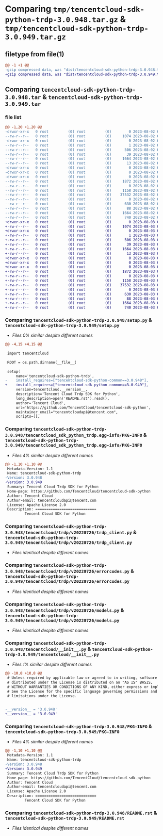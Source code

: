 # Comparing `tmp/tencentcloud-sdk-python-trdp-3.0.948.tar.gz` & `tmp/tencentcloud-sdk-python-trdp-3.0.949.tar.gz`

## filetype from file(1)

```diff
@@ -1 +1 @@
-gzip compressed data, was "dist/tencentcloud-sdk-python-trdp-3.0.948.tar", last modified: Wed Aug  2 00:40:22 2023, max compression
+gzip compressed data, was "dist/tencentcloud-sdk-python-trdp-3.0.949.tar", last modified: Thu Aug  3 00:37:20 2023, max compression
```

## Comparing `tencentcloud-sdk-python-trdp-3.0.948.tar` & `tencentcloud-sdk-python-trdp-3.0.949.tar`

### file list

```diff
@@ -1,20 +1,20 @@
-drwxr-xr-x   0 root         (0) root         (0)        0 2023-08-02 00:40:22.000000 tencentcloud-sdk-python-trdp-3.0.948/
--rw-r--r--   0 root         (0) root         (0)     1074 2023-08-02 00:40:21.000000 tencentcloud-sdk-python-trdp-3.0.948/setup.py
-drwxr-xr-x   0 root         (0) root         (0)        0 2023-08-02 00:40:22.000000 tencentcloud-sdk-python-trdp-3.0.948/tencentcloud_sdk_python_trdp.egg-info/
--rw-r--r--   0 root         (0) root         (0)        1 2023-08-02 00:40:22.000000 tencentcloud-sdk-python-trdp-3.0.948/tencentcloud_sdk_python_trdp.egg-info/dependency_links.txt
--rw-r--r--   0 root         (0) root         (0)      506 2023-08-02 00:40:22.000000 tencentcloud-sdk-python-trdp-3.0.948/tencentcloud_sdk_python_trdp.egg-info/SOURCES.txt
--rw-r--r--   0 root         (0) root         (0)       39 2023-08-02 00:40:22.000000 tencentcloud-sdk-python-trdp-3.0.948/tencentcloud_sdk_python_trdp.egg-info/requires.txt
--rw-r--r--   0 root         (0) root         (0)     1664 2023-08-02 00:40:22.000000 tencentcloud-sdk-python-trdp-3.0.948/tencentcloud_sdk_python_trdp.egg-info/PKG-INFO
--rw-r--r--   0 root         (0) root         (0)       13 2023-08-02 00:40:22.000000 tencentcloud-sdk-python-trdp-3.0.948/tencentcloud_sdk_python_trdp.egg-info/top_level.txt
-drwxr-xr-x   0 root         (0) root         (0)        0 2023-08-02 00:40:22.000000 tencentcloud-sdk-python-trdp-3.0.948/tencentcloud/
-drwxr-xr-x   0 root         (0) root         (0)        0 2023-08-02 00:40:22.000000 tencentcloud-sdk-python-trdp-3.0.948/tencentcloud/trdp/
-drwxr-xr-x   0 root         (0) root         (0)        0 2023-08-02 00:40:22.000000 tencentcloud-sdk-python-trdp-3.0.948/tencentcloud/trdp/v20220726/
--rw-r--r--   0 root         (0) root         (0)     1872 2023-08-02 00:40:21.000000 tencentcloud-sdk-python-trdp-3.0.948/tencentcloud/trdp/v20220726/trdp_client.py
--rw-r--r--   0 root         (0) root         (0)        0 2023-08-02 00:40:21.000000 tencentcloud-sdk-python-trdp-3.0.948/tencentcloud/trdp/v20220726/__init__.py
--rw-r--r--   0 root         (0) root         (0)     1158 2023-08-02 00:40:21.000000 tencentcloud-sdk-python-trdp-3.0.948/tencentcloud/trdp/v20220726/errorcodes.py
--rw-r--r--   0 root         (0) root         (0)    37532 2023-08-02 00:40:21.000000 tencentcloud-sdk-python-trdp-3.0.948/tencentcloud/trdp/v20220726/models.py
--rw-r--r--   0 root         (0) root         (0)        0 2023-08-02 00:40:21.000000 tencentcloud-sdk-python-trdp-3.0.948/tencentcloud/trdp/__init__.py
--rw-r--r--   0 root         (0) root         (0)      630 2023-08-02 00:40:21.000000 tencentcloud-sdk-python-trdp-3.0.948/tencentcloud/__init__.py
--rw-r--r--   0 root         (0) root         (0)       88 2023-08-02 00:40:22.000000 tencentcloud-sdk-python-trdp-3.0.948/setup.cfg
--rw-r--r--   0 root         (0) root         (0)     1664 2023-08-02 00:40:22.000000 tencentcloud-sdk-python-trdp-3.0.948/PKG-INFO
--rw-r--r--   0 root         (0) root         (0)      740 2023-08-02 00:40:21.000000 tencentcloud-sdk-python-trdp-3.0.948/README.rst
+drwxr-xr-x   0 root         (0) root         (0)        0 2023-08-03 00:37:20.000000 tencentcloud-sdk-python-trdp-3.0.949/
+-rw-r--r--   0 root         (0) root         (0)     1074 2023-08-03 00:37:20.000000 tencentcloud-sdk-python-trdp-3.0.949/setup.py
+drwxr-xr-x   0 root         (0) root         (0)        0 2023-08-03 00:37:20.000000 tencentcloud-sdk-python-trdp-3.0.949/tencentcloud_sdk_python_trdp.egg-info/
+-rw-r--r--   0 root         (0) root         (0)        1 2023-08-03 00:37:20.000000 tencentcloud-sdk-python-trdp-3.0.949/tencentcloud_sdk_python_trdp.egg-info/dependency_links.txt
+-rw-r--r--   0 root         (0) root         (0)      506 2023-08-03 00:37:20.000000 tencentcloud-sdk-python-trdp-3.0.949/tencentcloud_sdk_python_trdp.egg-info/SOURCES.txt
+-rw-r--r--   0 root         (0) root         (0)       39 2023-08-03 00:37:20.000000 tencentcloud-sdk-python-trdp-3.0.949/tencentcloud_sdk_python_trdp.egg-info/requires.txt
+-rw-r--r--   0 root         (0) root         (0)     1664 2023-08-03 00:37:20.000000 tencentcloud-sdk-python-trdp-3.0.949/tencentcloud_sdk_python_trdp.egg-info/PKG-INFO
+-rw-r--r--   0 root         (0) root         (0)       13 2023-08-03 00:37:20.000000 tencentcloud-sdk-python-trdp-3.0.949/tencentcloud_sdk_python_trdp.egg-info/top_level.txt
+drwxr-xr-x   0 root         (0) root         (0)        0 2023-08-03 00:37:20.000000 tencentcloud-sdk-python-trdp-3.0.949/tencentcloud/
+drwxr-xr-x   0 root         (0) root         (0)        0 2023-08-03 00:37:20.000000 tencentcloud-sdk-python-trdp-3.0.949/tencentcloud/trdp/
+drwxr-xr-x   0 root         (0) root         (0)        0 2023-08-03 00:37:20.000000 tencentcloud-sdk-python-trdp-3.0.949/tencentcloud/trdp/v20220726/
+-rw-r--r--   0 root         (0) root         (0)     1872 2023-08-03 00:37:20.000000 tencentcloud-sdk-python-trdp-3.0.949/tencentcloud/trdp/v20220726/trdp_client.py
+-rw-r--r--   0 root         (0) root         (0)        0 2023-08-03 00:37:20.000000 tencentcloud-sdk-python-trdp-3.0.949/tencentcloud/trdp/v20220726/__init__.py
+-rw-r--r--   0 root         (0) root         (0)     1158 2023-08-03 00:37:20.000000 tencentcloud-sdk-python-trdp-3.0.949/tencentcloud/trdp/v20220726/errorcodes.py
+-rw-r--r--   0 root         (0) root         (0)    37532 2023-08-03 00:37:20.000000 tencentcloud-sdk-python-trdp-3.0.949/tencentcloud/trdp/v20220726/models.py
+-rw-r--r--   0 root         (0) root         (0)        0 2023-08-03 00:37:20.000000 tencentcloud-sdk-python-trdp-3.0.949/tencentcloud/trdp/__init__.py
+-rw-r--r--   0 root         (0) root         (0)      630 2023-08-03 00:37:20.000000 tencentcloud-sdk-python-trdp-3.0.949/tencentcloud/__init__.py
+-rw-r--r--   0 root         (0) root         (0)       88 2023-08-03 00:37:20.000000 tencentcloud-sdk-python-trdp-3.0.949/setup.cfg
+-rw-r--r--   0 root         (0) root         (0)     1664 2023-08-03 00:37:20.000000 tencentcloud-sdk-python-trdp-3.0.949/PKG-INFO
+-rw-r--r--   0 root         (0) root         (0)      740 2023-08-03 00:37:20.000000 tencentcloud-sdk-python-trdp-3.0.949/README.rst
```

### Comparing `tencentcloud-sdk-python-trdp-3.0.948/setup.py` & `tencentcloud-sdk-python-trdp-3.0.949/setup.py`

 * *Files 0% similar despite different names*

```diff
@@ -4,15 +4,15 @@
 
 import tencentcloud
 
 ROOT = os.path.dirname(__file__)
 
 setup(
     name='tencentcloud-sdk-python-trdp',
-    install_requires=["tencentcloud-sdk-python-common==3.0.948"],
+    install_requires=["tencentcloud-sdk-python-common==3.0.949"],
     version=tencentcloud.__version__,
     description='Tencent Cloud Trdp SDK for Python',
     long_description=open('README.rst').read(),
     author='Tencent Cloud',
     url='https://github.com/TencentCloud/tencentcloud-sdk-python',
     maintainer_email="tencentcloudapi@tencent.com",
     scripts=[],
```

### Comparing `tencentcloud-sdk-python-trdp-3.0.948/tencentcloud_sdk_python_trdp.egg-info/PKG-INFO` & `tencentcloud-sdk-python-trdp-3.0.949/tencentcloud_sdk_python_trdp.egg-info/PKG-INFO`

 * *Files 4% similar despite different names*

```diff
@@ -1,10 +1,10 @@
 Metadata-Version: 1.1
 Name: tencentcloud-sdk-python-trdp
-Version: 3.0.948
+Version: 3.0.949
 Summary: Tencent Cloud Trdp SDK for Python
 Home-page: https://github.com/TencentCloud/tencentcloud-sdk-python
 Author: Tencent Cloud
 Author-email: tencentcloudapi@tencent.com
 License: Apache License 2.0
 Description: ============================
         Tencent Cloud SDK for Python
```

### Comparing `tencentcloud-sdk-python-trdp-3.0.948/tencentcloud/trdp/v20220726/trdp_client.py` & `tencentcloud-sdk-python-trdp-3.0.949/tencentcloud/trdp/v20220726/trdp_client.py`

 * *Files identical despite different names*

### Comparing `tencentcloud-sdk-python-trdp-3.0.948/tencentcloud/trdp/v20220726/errorcodes.py` & `tencentcloud-sdk-python-trdp-3.0.949/tencentcloud/trdp/v20220726/errorcodes.py`

 * *Files identical despite different names*

### Comparing `tencentcloud-sdk-python-trdp-3.0.948/tencentcloud/trdp/v20220726/models.py` & `tencentcloud-sdk-python-trdp-3.0.949/tencentcloud/trdp/v20220726/models.py`

 * *Files identical despite different names*

### Comparing `tencentcloud-sdk-python-trdp-3.0.948/tencentcloud/__init__.py` & `tencentcloud-sdk-python-trdp-3.0.949/tencentcloud/__init__.py`

 * *Files 1% similar despite different names*

```diff
@@ -10,8 +10,8 @@
 # Unless required by applicable law or agreed to in writing, software
 # distributed under the License is distributed on an "AS IS" BASIS,
 # WITHOUT WARRANTIES OR CONDITIONS OF ANY KIND, either express or implied.
 # See the License for the specific language governing permissions and
 # limitations under the License.
 
 
-__version__ = '3.0.948'
+__version__ = '3.0.949'
```

### Comparing `tencentcloud-sdk-python-trdp-3.0.948/PKG-INFO` & `tencentcloud-sdk-python-trdp-3.0.949/PKG-INFO`

 * *Files 4% similar despite different names*

```diff
@@ -1,10 +1,10 @@
 Metadata-Version: 1.1
 Name: tencentcloud-sdk-python-trdp
-Version: 3.0.948
+Version: 3.0.949
 Summary: Tencent Cloud Trdp SDK for Python
 Home-page: https://github.com/TencentCloud/tencentcloud-sdk-python
 Author: Tencent Cloud
 Author-email: tencentcloudapi@tencent.com
 License: Apache License 2.0
 Description: ============================
         Tencent Cloud SDK for Python
```

### Comparing `tencentcloud-sdk-python-trdp-3.0.948/README.rst` & `tencentcloud-sdk-python-trdp-3.0.949/README.rst`

 * *Files identical despite different names*

